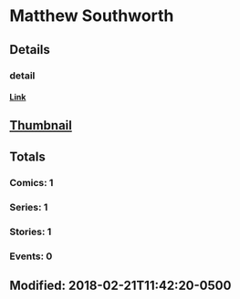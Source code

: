 # Matthew  Southworth 
## Details
### detail
#### [Link](http://marvel.com/comics/creators/13476/matthew_southworth?utm_campaign=apiRef&utm_source=225578a89fc76f3d20fbffda5d17a88d)
## [Thumbnail](http://i.annihil.us/u/prod/marvel/i/mg/b/40/image_not_available.jpg)
## Totals
### Comics: 1
### Series: 1
### Stories: 1
### Events: 0
## Modified: 2018-02-21T11:42:20-0500